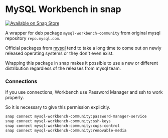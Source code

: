 # MySQL Workbench in snap

[![Available on Snap Store](https://snapcraft.io/static/images/badges/en/snap-store-white.svg)](https://snapcraft.io/mysql-workbench-community)

A wrapper for deb package `mysql-workbench-community` from original mysql repository `repo.mysql.com`.

Official packages from [mysql](https://dev.mysql.com/downloads/workbench/) tend to take a long time to come out on 
newly released operating systems or they don't even exist.

Wrapping this package in snap makes it possible to use a new or different distribution regardless of the releases from
mysql team.

### Connections
If you use connections, Workbench use Password Manager and ssh to work properly.

So it is necessary to give this permission explicitly.
```sh
snap connect mysql-workbench-community:password-manager-service 
snap connect mysql-workbench-community:ssh-keys
snap connect mysql-workbench-community:cups-control
snap connect mysql-workbench-community:removable-media
```
